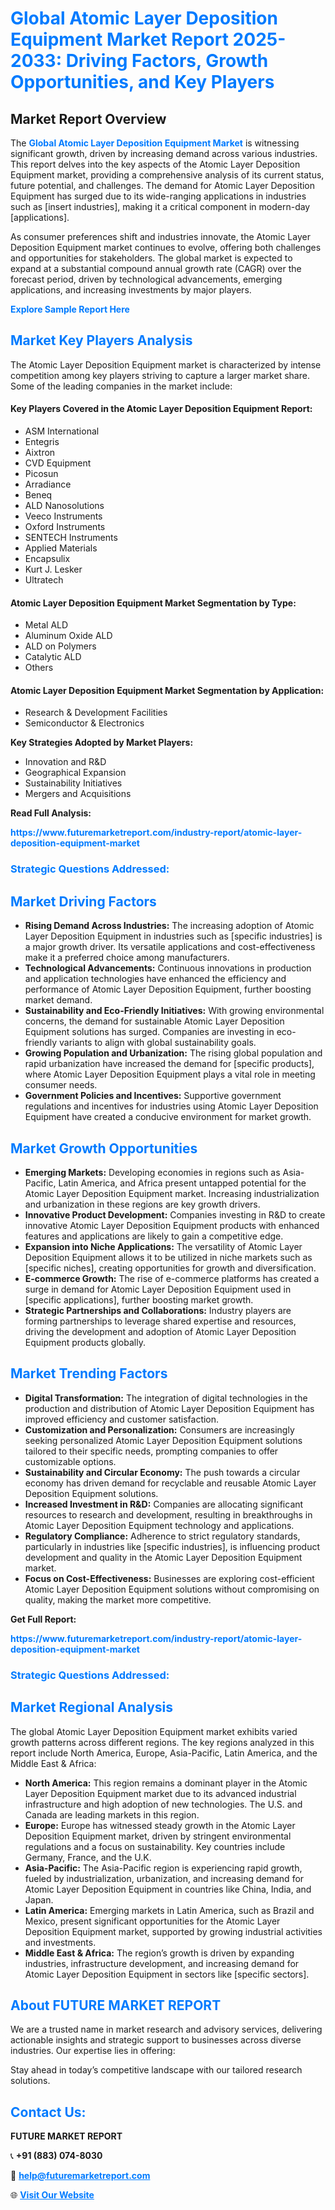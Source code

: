 <h1 style="color: #007BFF;">Global Atomic Layer Deposition Equipment Market Report 2025-2033: Driving Factors, Growth Opportunities, and Key Players</h1>

<section id="overview">
<h2>Market Report Overview</h2>
<p>The <a href="https://www.futuremarketreport.com/industry-report/atomic-layer-deposition-equipment-market" style="color: #007BFF; text-decoration: none;"><strong>Global Atomic Layer Deposition Equipment Market</strong></a> is witnessing significant growth, driven by increasing demand across various industries. This report delves into the key aspects of the Atomic Layer Deposition Equipment market, providing a comprehensive analysis of its current status, future potential, and challenges. The demand for Atomic Layer Deposition Equipment has surged due to its wide-ranging applications in industries such as [insert industries], making it a critical component in modern-day [applications].</p>
<p>As consumer preferences shift and industries innovate, the Atomic Layer Deposition Equipment market continues to evolve, offering both challenges and opportunities for stakeholders. The global market is expected to expand at a substantial compound annual growth rate (CAGR) over the forecast period, driven by technological advancements, emerging applications, and increasing investments by major players.</p>
</section>

<section id="overview">
<p><a href="https://www.futuremarketreport.com/request-sample/reportId=97891" style="color: #007BFF; text-decoration: none;"><strong>Explore Sample Report Here</strong></a></p>
</section>

<section id="key-players">
<h2 style="color: #007BFF;">Market Key Players Analysis</h2>
<p>The Atomic Layer Deposition Equipment market is characterized by intense competition among key players striving to capture a larger market share. Some of the leading companies in the market include:</p>
<h4>Key Players Covered in the Atomic Layer Deposition Equipment Report:</h4>
<ul><li>ASM International</li><li>Entegris</li><li>Aixtron</li><li>CVD Equipment</li><li>Picosun</li><li>Arradiance</li><li>Beneq</li><li>ALD Nanosolutions</li><li>Veeco Instruments</li><li>Oxford Instruments</li><li>SENTECH Instruments</li><li>Applied Materials</li><li>Encapsulix</li><li>Kurt J. Lesker</li><li>Ultratech</li></ul>
<h4>Atomic Layer Deposition Equipment Market Segmentation by Type:</h4>
<ul><li>Metal ALD</li><li>Aluminum Oxide ALD</li><li>ALD on Polymers</li><li>Catalytic ALD</li><li>Others</li></ul>

<h4>Atomic Layer Deposition Equipment Market Segmentation by Application:</h4>
<ul><li>Research &amp; Development Facilities</li><li>Semiconductor &amp; Electronics</li></ul>
<p><strong>Key Strategies Adopted by Market Players:</strong></p>
<ul>
<li>Innovation and R&D</li>
<li>Geographical Expansion</li>
<li>Sustainability Initiatives</li>
<li>Mergers and Acquisitions</li>
</ul>
</section>

<section>
<p><strong>Read Full Analysis: </strong></p><a href="https://www.futuremarketreport.com/industry-report/atomic-layer-deposition-equipment-market" style="color: #007BFF; text-decoration: none;"><strong>https://www.futuremarketreport.com/industry-report/atomic-layer-deposition-equipment-market</strong></a>
<h3 style="color: #007BFF;">Strategic Questions Addressed:</h3>
</section>

<section id="driving-factors">
<h2 style="color: #007BFF;">Market Driving Factors</h2>
<ul>
<li><strong>Rising Demand Across Industries:</strong> The increasing adoption of Atomic Layer Deposition Equipment in industries such as [specific industries] is a major growth driver. Its versatile applications and cost-effectiveness make it a preferred choice among manufacturers.</li>
<li><strong>Technological Advancements:</strong> Continuous innovations in production and application technologies have enhanced the efficiency and performance of Atomic Layer Deposition Equipment, further boosting market demand.</li>
<li><strong>Sustainability and Eco-Friendly Initiatives:</strong> With growing environmental concerns, the demand for sustainable Atomic Layer Deposition Equipment solutions has surged. Companies are investing in eco-friendly variants to align with global sustainability goals.</li>
<li><strong>Growing Population and Urbanization:</strong> The rising global population and rapid urbanization have increased the demand for [specific products], where Atomic Layer Deposition Equipment plays a vital role in meeting consumer needs.</li>
<li><strong>Government Policies and Incentives:</strong> Supportive government regulations and incentives for industries using Atomic Layer Deposition Equipment have created a conducive environment for market growth.</li>
</ul>
</section>

<section id="growth-opportunities">
<h2 style="color: #007BFF;">Market Growth Opportunities</h2>
<ul>
<li><strong>Emerging Markets:</strong> Developing economies in regions such as Asia-Pacific, Latin America, and Africa present untapped potential for the Atomic Layer Deposition Equipment market. Increasing industrialization and urbanization in these regions are key growth drivers.</li>
<li><strong>Innovative Product Development:</strong> Companies investing in R&D to create innovative Atomic Layer Deposition Equipment products with enhanced features and applications are likely to gain a competitive edge.</li>
<li><strong>Expansion into Niche Applications:</strong> The versatility of Atomic Layer Deposition Equipment allows it to be utilized in niche markets such as [specific niches], creating opportunities for growth and diversification.</li>
<li><strong>E-commerce Growth:</strong> The rise of e-commerce platforms has created a surge in demand for Atomic Layer Deposition Equipment used in [specific applications], further boosting market growth.</li>
<li><strong>Strategic Partnerships and Collaborations:</strong> Industry players are forming partnerships to leverage shared expertise and resources, driving the development and adoption of Atomic Layer Deposition Equipment products globally.</li>
</ul>
</section>

<section id="trending-factors">
<h2 style="color: #007BFF;">Market Trending Factors</h2>
<ul>
<li><strong>Digital Transformation:</strong> The integration of digital technologies in the production and distribution of Atomic Layer Deposition Equipment has improved efficiency and customer satisfaction.</li>
<li><strong>Customization and Personalization:</strong> Consumers are increasingly seeking personalized Atomic Layer Deposition Equipment solutions tailored to their specific needs, prompting companies to offer customizable options.</li>
<li><strong>Sustainability and Circular Economy:</strong> The push towards a circular economy has driven demand for recyclable and reusable Atomic Layer Deposition Equipment solutions.</li>
<li><strong>Increased Investment in R&D:</strong> Companies are allocating significant resources to research and development, resulting in breakthroughs in Atomic Layer Deposition Equipment technology and applications.</li>
<li><strong>Regulatory Compliance:</strong> Adherence to strict regulatory standards, particularly in industries like [specific industries], is influencing product development and quality in the Atomic Layer Deposition Equipment market.</li>
<li><strong>Focus on Cost-Effectiveness:</strong> Businesses are exploring cost-efficient Atomic Layer Deposition Equipment solutions without compromising on quality, making the market more competitive.</li>
</ul>
</section>

<section>
<p><strong>Get Full Report: </strong></p><a href="https://www.futuremarketreport.com/industry-report/atomic-layer-deposition-equipment-market" style="color: #007BFF; text-decoration: none;"><strong>https://www.futuremarketreport.com/industry-report/atomic-layer-deposition-equipment-market</strong></a>
<h3 style="color: #007BFF;">Strategic Questions Addressed:</h3>
</section>


<section id="regional-analysis">
<h2 style="color: #007BFF;">Market Regional Analysis</h2>
<p>The global Atomic Layer Deposition Equipment market exhibits varied growth patterns across different regions. The key regions analyzed in this report include North America, Europe, Asia-Pacific, Latin America, and the Middle East & Africa:</p>
<ul>
<li><strong>North America:</strong> This region remains a dominant player in the Atomic Layer Deposition Equipment market due to its advanced industrial infrastructure and high adoption of new technologies. The U.S. and Canada are leading markets in this region.</li>
<li><strong>Europe:</strong> Europe has witnessed steady growth in the Atomic Layer Deposition Equipment market, driven by stringent environmental regulations and a focus on sustainability. Key countries include Germany, France, and the U.K.</li>
<li><strong>Asia-Pacific:</strong> The Asia-Pacific region is experiencing rapid growth, fueled by industrialization, urbanization, and increasing demand for Atomic Layer Deposition Equipment in countries like China, India, and Japan.</li>
<li><strong>Latin America:</strong> Emerging markets in Latin America, such as Brazil and Mexico, present significant opportunities for the Atomic Layer Deposition Equipment market, supported by growing industrial activities and investments.</li>
<li><strong>Middle East & Africa:</strong> The region’s growth is driven by expanding industries, infrastructure development, and increasing demand for Atomic Layer Deposition Equipment in sectors like [specific sectors].</li>
</ul>
</section>

<footer>
<h2 style="color: #007BFF;">About FUTURE MARKET REPORT</h2>
<p>We are a trusted name in market research and advisory services, delivering actionable insights and strategic support to businesses across diverse industries. Our expertise lies in offering:</p>

<p>Stay ahead in today’s competitive landscape with our tailored research solutions.</p>

<h2 style="color: #007BFF;">Contact Us:</h2>
<p><strong>FUTURE MARKET REPORT</strong></p>
<p>📞 <strong>+91 (883) 074-8030</strong></p>
<p>📧 <strong><a href="mailto:help@futuremarketreport.com" style="color: #007BFF;">help@futuremarketreport.com</a></strong></p>
<p>🌐 <strong><a href="https://www.futuremarketreport.com/" style="color: #007BFF;">Visit Our Website</a></strong></p>
</footer>